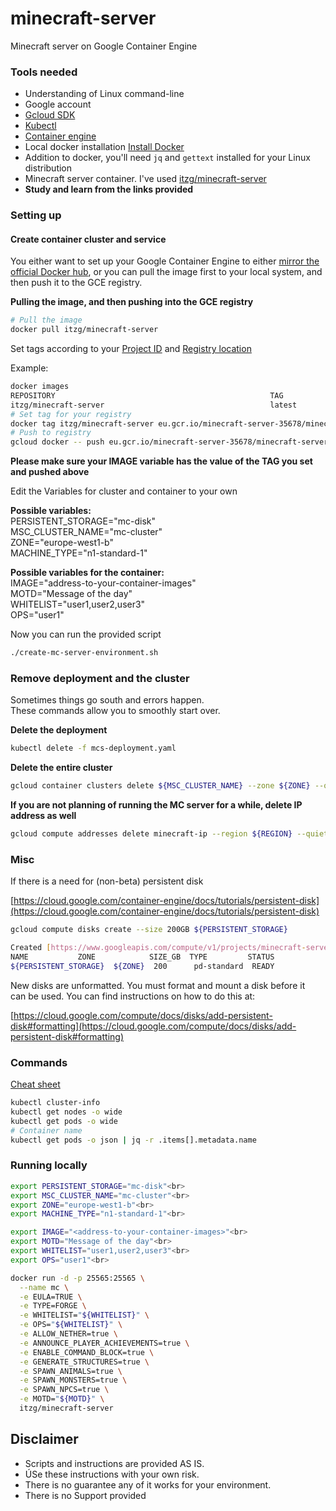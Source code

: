 # minecraft-server
Minecraft server on Google Container Engine


### Tools needed
* Understanding of Linux command-line
* Google account
* [Gcloud SDK](https://cloud.google.com/sdk/downloads)
* [Kubectl](https://kubernetes.io/docs/tasks/tools/install-kubectl/)
* [Container engine](https://cloud.google.com/container-engine/docs/quickstart)
* Local docker installation [Install Docker](https://docs.docker.com/engine/installation/)
* Addition to docker, you'll need `jq` and `gettext` installed for your Linux distribution
* Minecraft server container. I've used [itzg/minecraft-server](https://hub.docker.com/r/itzg/minecraft-server/)
* **Study and learn from the links provided**


### Setting up

#### Create container cluster and service
You either want to set up your Google Container Engine to either [mirror the official Docker hub](https://cloud.google.com/container-registry/docs/using-dockerhub-mirroring), or you can pull the image first to your local system, and then push it to the GCE registry.

**Pulling the image, and then pushing into the GCE registry**
```bash
# Pull the image
docker pull itzg/minecraft-server
```

Set tags according to your [Project ID](https://support.google.com/cloud/answer/6158840?hl=en) and [Registry location](https://cloud.google.com/container-registry/docs/quickstart)

Example:
```bash
docker images
REPOSITORY                                                TAG                 IMAGE ID            CREATED             SIZE
itzg/minecraft-server                                     latest              0d7b50698515        11 days ago         295MB
# Set tag for your registry
docker tag itzg/minecraft-server eu.gcr.io/minecraft-server-35678/minecraft-server
# Push to registry
gcloud docker -- push eu.gcr.io/minecraft-server-35678/minecraft-server
```

**Please make sure your IMAGE variable has the value of the TAG you set and pushed above**

Edit the Variables for cluster and container to your own

**Possible variables:** <br>
PERSISTENT_STORAGE="mc-disk"<br>
MSC_CLUSTER_NAME="mc-cluster"<br>
ZONE="europe-west1-b"<br>
MACHINE_TYPE="n1-standard-1"<br>

**Possible variables for the container:** <br>
IMAGE="address-to-your-container-images"<br>
MOTD="Message of the day"<br>
WHITELIST="user1,user2,user3"<br>
OPS="user1"<br>

Now you can run the provided script
```bash
./create-mc-server-environment.sh
```

### Remove deployment and the cluster
Sometimes things go south and errors happen.<br>
These commands allow you to smoothly start over.

**Delete the deployment**
```bash
kubectl delete -f mcs-deployment.yaml
```

**Delete the entire cluster**
```bash
gcloud container clusters delete ${MSC_CLUSTER_NAME} --zone ${ZONE} --quiet
```

**If you are not planning of running the MC server for a while, delete IP address as well** <br>
```bash
gcloud compute addresses delete minecraft-ip --region ${REGION} --quiet
```

### Misc
If there is a need for (non-beta) persistent disk

[https://cloud.google.com/container-engine/docs/tutorials/persistent-disk](https://cloud.google.com/container-engine/docs/tutorials/persistent-disk)

```bash
gcloud compute disks create --size 200GB ${PERSISTENT_STORAGE}

Created [https://www.googleapis.com/compute/v1/projects/minecraft-server-185418/zones/${ZONE}/disks/${PERSISTENT_STORAGE}].
NAME           ZONE            SIZE_GB  TYPE         STATUS
${PERSISTENT_STORAGE}  ${ZONE}  200      pd-standard  READY
```

New disks are unformatted. You must format and mount a disk before it<br>
can be used. You can find instructions on how to do this at:

[https://cloud.google.com/compute/docs/disks/add-persistent-disk#formatting](https://cloud.google.com/compute/docs/disks/add-persistent-disk#formatting)



### Commands
[Cheat sheet](https://kubernetes.io/docs/user-guide/kubectl-cheatsheet/)

```bash
kubectl cluster-info
kubectl get nodes -o wide
kubectl get pods -o wide
# Container name
kubectl get pods -o json | jq -r .items[].metadata.name
```

### Running locally
```bash
export PERSISTENT_STORAGE="mc-disk"<br>
export MSC_CLUSTER_NAME="mc-cluster"<br>
export ZONE="europe-west1-b"<br>
export MACHINE_TYPE="n1-standard-1"<br>

export IMAGE="<address-to-your-container-images>"<br>
export MOTD="Message of the day"<br>
export WHITELIST="user1,user2,user3"<br>
export OPS="user1"<br>

docker run -d -p 25565:25565 \
  --name mc \
  -e EULA=TRUE \
  -e TYPE=FORGE \
  -e WHITELIST="${WHITELIST}" \
  -e OPS="${WHITELIST}" \
  -e ALLOW_NETHER=true \
  -e ANNOUNCE_PLAYER_ACHIEVEMENTS=true \
  -e ENABLE_COMMAND_BLOCK=true \
  -e GENERATE_STRUCTURES=true \
  -e SPAWN_ANIMALS=true \
  -e SPAWN_MONSTERS=true \
  -e SPAWN_NPCS=true \
  -e MOTD="${MOTD}" \
  itzg/minecraft-server
```


## Disclaimer
* Scripts and instructions are provided AS IS.
* ÚSe these instructions with your own risk.
* There is no guarantee any of it works for your environment.
* There is no Support provided